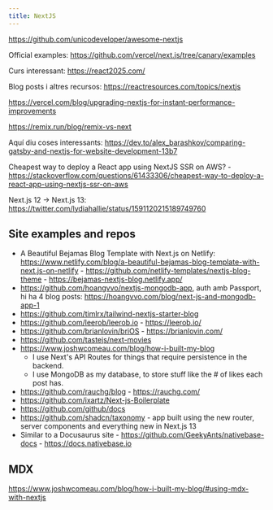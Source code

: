 ```yaml
---
title: NextJS
---
```


https://github.com/unicodeveloper/awesome-nextjs

Official examples: https://github.com/vercel/next.js/tree/canary/examples

Curs interessant: https://react2025.com/

Blog posts i altres recursos: https://reactresources.com/topics/nextjs

https://vercel.com/blog/upgrading-nextjs-for-instant-performance-improvements

https://remix.run/blog/remix-vs-next

Aquí diu coses interessants: https://dev.to/alex_barashkov/comparing-gatsby-and-nextjs-for-website-development-13b7

Cheapest way to deploy a React app using NextJS SSR on AWS? - https://stackoverflow.com/questions/61433306/cheapest-way-to-deploy-a-react-app-using-nextjs-ssr-on-aws

Next.js 12 -> Next.js 13: https://twitter.com/lydiahallie/status/1591120215189749760

## Site examples and repos

- A Beautiful Bejamas Blog Template with Next.js on Netlify: https://www.netlify.com/blog/a-beautiful-bejamas-blog-template-with-next.js-on-netlify - https://github.com/netlify-templates/nextjs-blog-theme - https://bejamas-nextjs-blog.netlify.app/
- https://github.com/hoangvvo/nextjs-mongodb-app, auth amb Passport, hi ha 4 blog posts: https://hoangvvo.com/blog/next-js-and-mongodb-app-1
- https://github.com/timlrx/tailwind-nextjs-starter-blog
- https://github.com/leerob/leerob.io - https://leerob.io/
- https://github.com/brianlovin/briOS - https://brianlovin.com/
- https://github.com/tastejs/next-movies
- https://www.joshwcomeau.com/blog/how-i-built-my-blog
  - I use Next's API Routes for things that require persistence in the backend.
  - I use MongoDB as my database, to store stuff like the # of likes each post has.
- https://github.com/rauchg/blog - https://rauchg.com/
- https://github.com/ixartz/Next-js-Boilerplate
- https://github.com/github/docs
- https://github.com/shadcn/taxonomy - app built using the new router, server components and everything new in Next.js 13
- Similar to a Docusaurus site - https://github.com/GeekyAnts/nativebase-docs - https://docs.nativebase.io

## MDX

https://www.joshwcomeau.com/blog/how-i-built-my-blog/#using-mdx-with-nextjs
